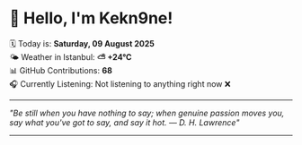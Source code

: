 # 👋 Hello, I'm Kekn9ne!

🗓️ Today is: **Saturday, 09 August 2025**  
🌤️ Weather in Istanbul: **⛅️  +24°C**  
📊 GitHub Contributions: **68**  
🎧 Currently Listening: Not listening to anything right now ❌

---

_"Be still when you have nothing to say; when genuine passion moves you, say what you've got to say, and say it hot. — *D. H. Lawrence*"_

---
